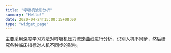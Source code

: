 ```yaml
---
title: "呼吸机波形分析"
summary: "Hello!"
date: 2020-04-24T15:00:15+08:00
type: "widget_page"
---
```


主要采用深度学习方法对呼吸机压力流速曲线进行分析，识别人机不同步，然后研究各种临床指标对人机不同步的影响。
